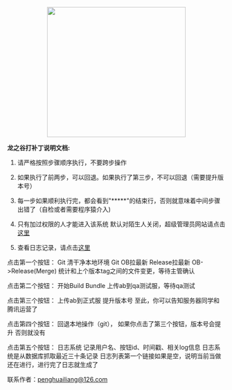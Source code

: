 ﻿<p align="center">
    <a href="https://huailiang.github.io/" target="_blank">
    	<img src="https://huailiang.github.io/img/avatar-Alex-home.jpg" width="320" height="300">
    </a>
</p>

<b>龙之谷打补丁说明文档:</b>

1. 请严格按照步骤顺序执行，不要跨步操作

2. 如果执行了前两步，可以回退。如果执行了第三步，不可以回退（需要提升版本号）

3. 每一步如果顺利执行完，都会看到"*****"的结束行，否则就意味着中间步骤出错了（自检或者需要程序猿介入)

4. 只有加过权限的人才能进入该系统 默认对陌生人关闭，超级管理员网站请点击<a href='http://10.0.127.200/phpmyadmin/' target='_blank'>这里</a>

5. 查看日志记录，请点击<a href='http://10.0.127.200/dn/log.php' target='_blank'>这里</a>

点击第一个按钮：
	Git 清干净本地环境 
	Git OB拉最新 Release拉最新 OB->Release(Merge)
	统计和上个版本tag之间的文件变更，等待主管确认

点击第二个按钮：
	开始Build Bundle
	上传ab到qa测试服，等待qa测试

点击第三个按钮：
	上传ab到正式服
	提升版本号
	至此，你可以告知服务器同学和腾讯运营了

点击第四个按钮：
	回退本地操作（git）， 如果你点击了第三个按钮，版本号会提升 否则就没有

点击第五个按钮：
	日志系统 记录用户名、按钮id、时间戳、相关log信息
	日志系统是从数据库抓取最近三十条记录
	日志列表第一个链接如果是空，说明当前当做还在进行，进行完了日志就生成了


联系作者：penghuailiang@126.com
